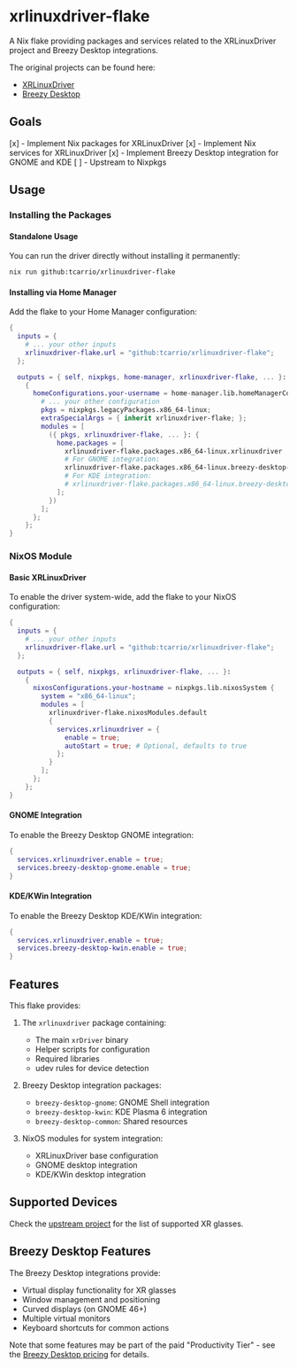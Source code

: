 # xrlinuxdriver-flake

A Nix flake providing packages and services related to the XRLinuxDriver project and Breezy Desktop integrations.

The original projects can be found here:
- [XRLinuxDriver](https://github.com/wheaney/XRLinuxDriver)
- [Breezy Desktop](https://github.com/wheaney/breezy-desktop)

## Goals

[x] - Implement Nix packages for XRLinuxDriver
[x] - Implement Nix services for XRLinuxDriver
[x] - Implement Breezy Desktop integration for GNOME and KDE
[ ] - Upstream to Nixpkgs

## Usage

### Installing the Packages

#### Standalone Usage

You can run the driver directly without installing it permanently:

```bash
nix run github:tcarrio/xrlinuxdriver-flake
```

#### Installing via Home Manager

Add the flake to your Home Manager configuration:

```nix
{
  inputs = {
    # ... your other inputs
    xrlinuxdriver-flake.url = "github:tcarrio/xrlinuxdriver-flake";
  };

  outputs = { self, nixpkgs, home-manager, xrlinuxdriver-flake, ... }:
    {
      homeConfigurations.your-username = home-manager.lib.homeManagerConfiguration {
        # ... your other configuration
        pkgs = nixpkgs.legacyPackages.x86_64-linux;
        extraSpecialArgs = { inherit xrlinuxdriver-flake; };
        modules = [
          ({ pkgs, xrlinuxdriver-flake, ... }: {
            home.packages = [
              xrlinuxdriver-flake.packages.x86_64-linux.xrlinuxdriver
              # For GNOME integration:
              xrlinuxdriver-flake.packages.x86_64-linux.breezy-desktop-gnome
              # For KDE integration:
              # xrlinuxdriver-flake.packages.x86_64-linux.breezy-desktop-kwin
            ];
          })
        ];
      };
    };
}
```

### NixOS Module

#### Basic XRLinuxDriver

To enable the driver system-wide, add the flake to your NixOS configuration:

```nix
{
  inputs = {
    # ... your other inputs
    xrlinuxdriver-flake.url = "github:tcarrio/xrlinuxdriver-flake";
  };

  outputs = { self, nixpkgs, xrlinuxdriver-flake, ... }:
    {
      nixosConfigurations.your-hostname = nixpkgs.lib.nixosSystem {
        system = "x86_64-linux";
        modules = [
          xrlinuxdriver-flake.nixosModules.default
          {
            services.xrlinuxdriver = {
              enable = true;
              autoStart = true; # Optional, defaults to true
            };
          }
        ];
      };
    };
}
```

#### GNOME Integration

To enable the Breezy Desktop GNOME integration:

```nix
{
  services.xrlinuxdriver.enable = true;
  services.breezy-desktop-gnome.enable = true;
}
```

#### KDE/KWin Integration

To enable the Breezy Desktop KDE/KWin integration:

```nix
{
  services.xrlinuxdriver.enable = true;
  services.breezy-desktop-kwin.enable = true;
}
```

## Features

This flake provides:

1. The `xrlinuxdriver` package containing:
   - The main `xrDriver` binary
   - Helper scripts for configuration
   - Required libraries
   - udev rules for device detection

2. Breezy Desktop integration packages:
   - `breezy-desktop-gnome`: GNOME Shell integration
   - `breezy-desktop-kwin`: KDE Plasma 6 integration
   - `breezy-desktop-common`: Shared resources

3. NixOS modules for system integration:
   - XRLinuxDriver base configuration
   - GNOME desktop integration
   - KDE/KWin desktop integration

## Supported Devices

Check the [upstream project](https://github.com/wheaney/XRLinuxDriver#supported-devices) for the list of supported XR glasses.

## Breezy Desktop Features

The Breezy Desktop integrations provide:

- Virtual display functionality for XR glasses
- Window management and positioning
- Curved displays (on GNOME 46+)
- Multiple virtual monitors
- Keyboard shortcuts for common actions

Note that some features may be part of the paid "Productivity Tier" - see the [Breezy Desktop pricing](https://github.com/wheaney/breezy-desktop#breezy-desktop-pricing-productivity-tier) for details.

